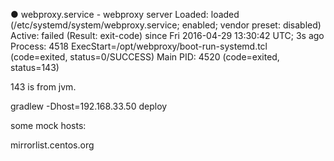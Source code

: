 ● webproxy.service - webproxy server
   Loaded: loaded (/etc/systemd/system/webproxy.service; enabled; vendor preset: disabled)
   Active: failed (Result: exit-code) since Fri 2016-04-29 13:30:42 UTC; 3s ago
  Process: 4518 ExecStart=/opt/webproxy/boot-run-systemd.tcl (code=exited, status=0/SUCCESS)
 Main PID: 4520 (code=exited, status=143)

143 is from jvm.

gradlew -Dhost=192.168.33.50 deploy

some mock hosts:

mirrorlist.centos.org

